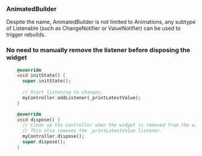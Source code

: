 ### AnimatedBuilder
Despite the name, AnimatedBuilder is not limited to Animations, any subtype of Listenable (such as ChangeNotifier or ValueNotifier) can be used to trigger rebuilds.

### No need to manually remove the listener before disposing the widget
```dart
    @override
    void initState() {
      super.initState();
    
      // Start listening to changes.
      myController.addListener(_printLatestValue);
    }

    @override
    void dispose() {
      // Clean up the controller when the widget is removed from the widget tree.
      // This also removes the _printLatestValue listener.
      myController.dispose();
      super.dispose();
    }
```
